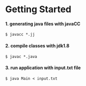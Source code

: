 # Getting Started

#### 1. generating java files with javaCC
```
$ javacc *.jj
```

#### 2. compile classes with jdk1.8
```
$ javac *.java
```

#### 3. run application with input.txt file
```
$ java Main < input.txt
```
